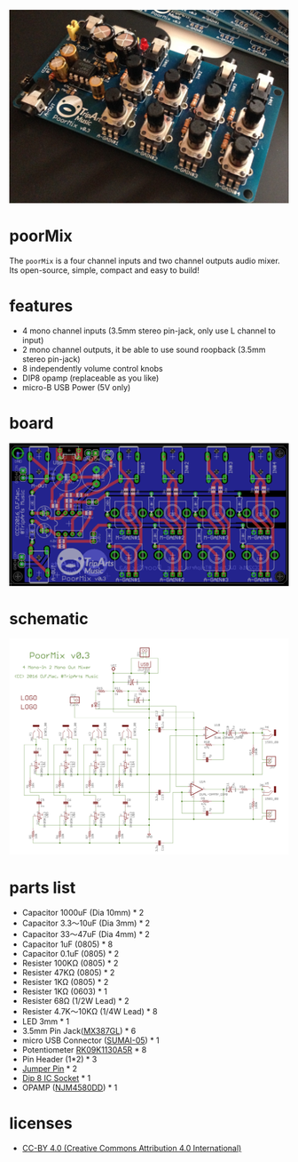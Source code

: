 ![poormix](./poormix.jpg)

# poorMix

The `poorMix` is a four channel inputs and two channel outputs audio mixer.
Its open-source, simple, compact and easy to build!

# features

- 4 mono channel inputs (3.5mm stereo pin-jack, only use L channel to input)
- 2 mono channel outputs, it be able to use sound roopback (3.5mm stereo pin-jack) 
- 8 independently volume control knobs 
- DIP8 opamp (replaceable as you like)
- micro-B USB Power (5V only)

# board

![board](./board.png)

# schematic

![schematic](./matrix3.png)

# parts list

- Capacitor 1000uF (Dia 10mm) * 2
- Capacitor 3.3〜10uF (Dia 3mm) * 2
- Capacitor 33〜47uF (Dia 4mm) * 2
- Capacitor 1uF (0805) * 8
- Capacitor 0.1uF (0805)  * 2
- Resister 100KΩ (0805) * 2
- Resister 47KΩ (0805) * 2
- Resister 1KΩ (0805) * 2
- Resister 1KΩ (0603) * 1
- Resister 68Ω (1/2W Lead) * 2
- Resister 4.7K〜10KΩ (1/4W Lead) * 8
- LED 3mm * 1
- 3.5mm Pin Jack([MX387GL](http://www.marutsu.co.jp/pc/i/36004/)) * 6
- micro USB Connector ([SUMAI-05](https://ja.aliexpress.com/item/Free-shipping-100pcs-lot-4-feet-DIP-5P-SMD-Micro-USB-Connector-V8-Port-Charge-Socket/32214653369.html?spm=2114.13010608.0.0.Jl93ED)) * 1
- Potentiometer [RK09K1130A5R](http://www.alps.com/prod/info/J/HTML/Potentiometer/RotaryPotentiometers/RK09K/RK09K1130A5R.html) * 8
- Pin Header (1*2) * 3
- [Jumper Pin](http://akizukidenshi.com/catalog/g/gP-03688/) * 2
- [Dip 8 IC Socket](http://akizukidenshi.com/catalog/g/gP-00035/) * 1
- OPAMP ([NJM4580DD](http://akizukidenshi.com/catalog/g/gI-00069/)) * 1

# licenses

- [CC-BY 4.0 (Creative Commons Attribution 4.0 International)](https://creativecommons.org/licenses/by/4.0/legalcode)
